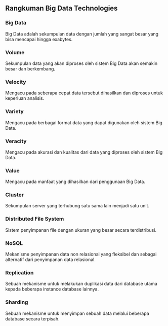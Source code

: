 ## Rangkuman Big Data Technologies

### Big Data
Big Data adalah sekumpulan data dengan jumlah yang sangat besar yang bisa mencapai hingga exabytes.

### Volume
Sekumpulan data yang akan diproses oleh sistem Big Data akan semakin besar dan berkembang.

### Velocity
Mengacu pada seberapa cepat data tersebut dihasilkan dan diproses untuk keperluan analisis.

### Variety
Mengacu pada berbagai format data yang dapat digunakan oleh sistem Big Data.

### Veracity
Mengacu pada akurasi dan kualitas dari data yang diproses oleh sistem Big Data.

### Value 
Mengacu pada manfaat yang dihasilkan dari penggunaan Big Data.

### Cluster
Sekumpulan server yang terhubung satu sama lain menjadi satu unit.

### Distributed File System
Sistem penyimpanan file dengan ukuran yang besar secara terdistribusi.

### NoSQL
Mekanisme penyimpanan data non relasional yang fleksibel dan sebagai alternatif dari penyimpanan data relasional.

### Replication
Sebuah mekanisme untuk melakukan duplikasi data dari database utama kepada beberapa instance database lainnya.

### Sharding
Sebuah mekanisme untuk menyimpan sebuah data melalui beberapa database secara terpisah.

